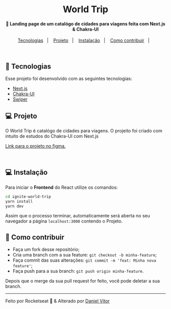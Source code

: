 <h1 align="center">
    World Trip
</h1>

<h4 align="center">
  🚀 Landing page de um catalógo de cidades para viagens feita com Next.js & Chakra-UI
</h4>

<p align="center">
  <a href="#rocket-tecnologias">Tecnologias</a>&nbsp;&nbsp;&nbsp;|&nbsp;&nbsp;&nbsp;
  <a href="#-projeto">Projeto</a>&nbsp;&nbsp;&nbsp;|&nbsp;&nbsp;&nbsp;
  <a href="#-instalação">Instalação</a>&nbsp;&nbsp;&nbsp;|&nbsp;&nbsp;&nbsp;
  <a href="#-como-contribuir">Como contribuir</a>&nbsp;&nbsp;&nbsp;|&nbsp;&nbsp;&nbsp;
</p>

<br>

## :rocket: Tecnologias

Esse projeto foi desenvolvido com as seguintes tecnologias:

- [Next.js](https://nextjs.org/)
- [Chakra-UI](https://chakra-ui.com/)
- [Swiper](https://swiperjs.com/)

## 💻 Projeto

O World Trip é catalógo de cidades para viagens. O projeito foi criado com intuito de estudos do Chakra-UI com Next.js

<a href="https://www.figma.com/file/iXbmIQ9c67hf43mHjmxZos/WorldTrip?node-id=2251%3A115
" target="_blank" >Link para o projeto no figma.</a>

<br>

## 💻 Instalação

Para iniciar o **Frontend** do React utilize os comandos:

```bash
cd ignite-world-trip
yarn install
yarn dev
```

Assim que o processo terminar, automaticamente será aberta no seu navegador a página `localhost:3000` contendo o Projeto.

## 🤔 Como contribuir

- Faça um fork desse repositório;
- Cria uma branch com a sua feature: `git checkout -b minha-feature`;
- Faça commit das suas alterações: `git commit -m 'feat: Minha nova feature'`;
- Faça push para a sua branch: `git push origin minha-feature`.

Depois que o merge da sua pull request for feito, você pode deletar a sua branch.

---

Feito por Rocketseat :wave: & Alterado por [Daniel Vitor](https://github.com/danielVFS)
